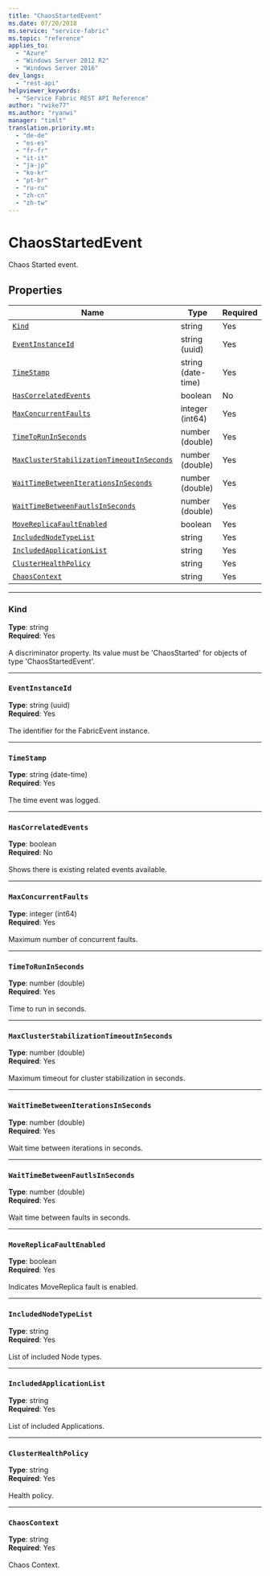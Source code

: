 ```yaml
---
title: "ChaosStartedEvent"
ms.date: 07/20/2018
ms.service: "service-fabric"
ms.topic: "reference"
applies_to: 
  - "Azure"
  - "Windows Server 2012 R2"
  - "Windows Server 2016"
dev_langs: 
  - "rest-api"
helpviewer_keywords: 
  - "Service Fabric REST API Reference"
author: "rwike77"
ms.author: "ryanwi"
manager: "timlt"
translation.priority.mt: 
  - "de-de"
  - "es-es"
  - "fr-fr"
  - "it-it"
  - "ja-jp"
  - "ko-kr"
  - "pt-br"
  - "ru-ru"
  - "zh-cn"
  - "zh-tw"
---
```

# ChaosStartedEvent

Chaos Started event.

## Properties
| Name | Type | Required |
| --- | --- | --- |
| [`Kind`](#kind) | string | Yes |
| [`EventInstanceId`](#eventinstanceid) | string (uuid) | Yes |
| [`TimeStamp`](#timestamp) | string (date-time) | Yes |
| [`HasCorrelatedEvents`](#hascorrelatedevents) | boolean | No |
| [`MaxConcurrentFaults`](#maxconcurrentfaults) | integer (int64) | Yes |
| [`TimeToRunInSeconds`](#timetoruninseconds) | number (double) | Yes |
| [`MaxClusterStabilizationTimeoutInSeconds`](#maxclusterstabilizationtimeoutinseconds) | number (double) | Yes |
| [`WaitTimeBetweenIterationsInSeconds`](#waittimebetweeniterationsinseconds) | number (double) | Yes |
| [`WaitTimeBetweenFautlsInSeconds`](#waittimebetweenfautlsinseconds) | number (double) | Yes |
| [`MoveReplicaFaultEnabled`](#movereplicafaultenabled) | boolean | Yes |
| [`IncludedNodeTypeList`](#includednodetypelist) | string | Yes |
| [`IncludedApplicationList`](#includedapplicationlist) | string | Yes |
| [`ClusterHealthPolicy`](#clusterhealthpolicy) | string | Yes |
| [`ChaosContext`](#chaoscontext) | string | Yes |

____
### Kind
__Type__: string <br/>
__Required__: Yes <br/>
<br/>
A discriminator property. Its value must be 'ChaosStarted' for objects of type 'ChaosStartedEvent'.

____
### `EventInstanceId`
__Type__: string (uuid) <br/>
__Required__: Yes<br/>
<br/>
The identifier for the FabricEvent instance.

____
### `TimeStamp`
__Type__: string (date-time) <br/>
__Required__: Yes<br/>
<br/>
The time event was logged.

____
### `HasCorrelatedEvents`
__Type__: boolean <br/>
__Required__: No<br/>
<br/>
Shows there is existing related events available.

____
### `MaxConcurrentFaults`
__Type__: integer (int64) <br/>
__Required__: Yes<br/>
<br/>
Maximum number of concurrent faults.

____
### `TimeToRunInSeconds`
__Type__: number (double) <br/>
__Required__: Yes<br/>
<br/>
Time to run in seconds.

____
### `MaxClusterStabilizationTimeoutInSeconds`
__Type__: number (double) <br/>
__Required__: Yes<br/>
<br/>
Maximum timeout for cluster stabilization in seconds.

____
### `WaitTimeBetweenIterationsInSeconds`
__Type__: number (double) <br/>
__Required__: Yes<br/>
<br/>
Wait time between iterations in seconds.

____
### `WaitTimeBetweenFautlsInSeconds`
__Type__: number (double) <br/>
__Required__: Yes<br/>
<br/>
Wait time between faults in seconds.

____
### `MoveReplicaFaultEnabled`
__Type__: boolean <br/>
__Required__: Yes<br/>
<br/>
Indicates MoveReplica fault is enabled.

____
### `IncludedNodeTypeList`
__Type__: string <br/>
__Required__: Yes<br/>
<br/>
List of included Node types.

____
### `IncludedApplicationList`
__Type__: string <br/>
__Required__: Yes<br/>
<br/>
List of included Applications.

____
### `ClusterHealthPolicy`
__Type__: string <br/>
__Required__: Yes<br/>
<br/>
Health policy.

____
### `ChaosContext`
__Type__: string <br/>
__Required__: Yes<br/>
<br/>
Chaos Context.
